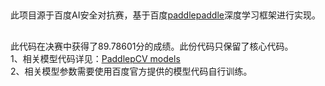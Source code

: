 ##
此项目源于百度AI安全对抗赛，基于百度[paddlepaddle](https://github.com/PaddlePaddle/Paddle)深度学习框架进行实现。

##
此代码在决赛中获得了89.78601分的成绩。此份代码只保留了核心代码。  
1、相关模型代码详见：[PaddlepCV models](https://github.com/PaddlePaddle/models/tree/develop/PaddleCV/image_classification/models)  
2、相关模型参数需要使用百度官方提供的模型代码自行训练。
